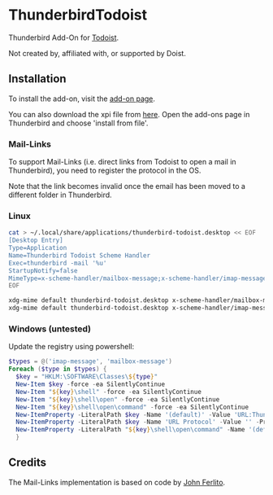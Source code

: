 # ThunderbirdTodoist
Thunderbird Add-On for [Todoist](https://todoist.com).

Not created by, affiliated with, or supported by Doist.

## Installation
To install the add-on, visit the [add-on page](https://addons.thunderbird.net/de/thunderbird/addon/thunderbird-todoist/).

You can also download the xpi file from [here](https://dl.smeanox.com/thunderbird-todoist-0.3.xpi). Open the add-ons page in Thunderbird and choose 'install from file'.

### Mail-Links
To support Mail-Links (i.e. direct links from Todoist to open a mail in Thunderbird), you need to register the protocol in the OS.

Note that the link becomes invalid once the email has been moved to a different folder in Thunderbird.

### Linux

``` bash
cat > ~/.local/share/applications/thunderbird-todoist.desktop << EOF
[Desktop Entry]
Type=Application
Name=Thunderbird Todoist Scheme Handler
Exec=thunderbird -mail '%u'
StartupNotify=false
MimeType=x-scheme-handler/mailbox-message;x-scheme-handler/imap-message;
EOF

xdg-mime default thunderbird-todoist.desktop x-scheme-handler/mailbox-message
xdg-mime default thunderbird-todoist.desktop x-scheme-handler/imap-message
```

### Windows (untested)

Update the registry using powershell:

``` powershell
$types = @('imap-message', 'mailbox-message')
Foreach ($type in $types) {
  $key = "HKLM:\SOFTWARE\Classes\${type}"
  New-Item $key -force -ea SilentlyContinue
  New-Item "${key}\shell" -force -ea SilentlyContinue
  New-Item "${key}\shell\open" -force -ea SilentlyContinue
  New-Item "${key}\shell\open\command" -force -ea SilentlyContinue
  New-ItemProperty -LiteralPath $key -Name '(default)' -Value 'URL:Thunderbird Todoist Links' -PropertyType String -Force -ea SilentlyContinue
  New-ItemProperty -LiteralPath $key -Name 'URL Protocol' -Value '' -PropertyType String -Force -ea SilentlyContinue
  New-ItemProperty -LiteralPath "${key}\shell\open\command" -Name '(default)' -Value '\"C:\Program Files (x86)\Mozilla Thunderbird\thunderbird.exe\" -mail \"%1\' -PropertyType String -Force -ea SilentlyContinue
  }
```

## Credits
The Mail-Links implementation is based on code by [John Ferlito](https://github.com/johnf).
